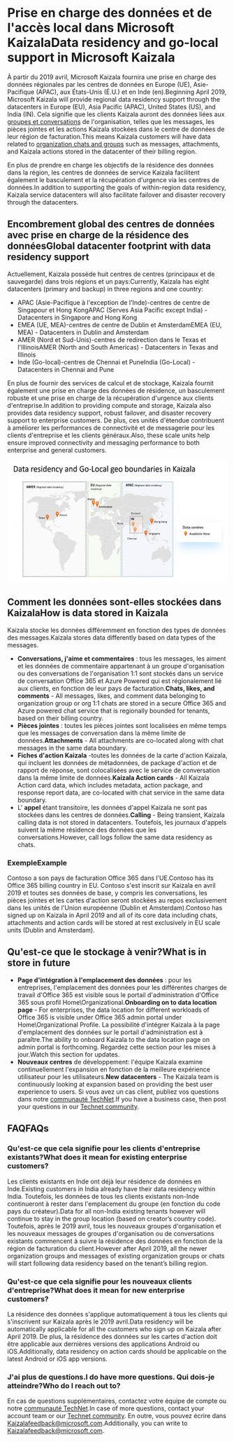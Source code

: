# <a name="data-residency-and-go-local-support-in-microsoft-kaizala"></a><span data-ttu-id="345a4-101">Prise en charge des données et de l'accès local dans Microsoft Kaizala</span><span class="sxs-lookup"><span data-stu-id="345a4-101">Data residency and go-local support in Microsoft Kaizala</span></span>

<span data-ttu-id="345a4-102">À partir du 2019 avril, Microsoft Kaizala fournira une prise en charge des données régionales par les centres de données en Europe (UE), Asie-Pacifique (APAC), aux États-Unis (É.U.) et en Inde (en).</span><span class="sxs-lookup"><span data-stu-id="345a4-102">Beginning April 2019, Microsoft Kaizala will provide regional data residency support through the datacenters in Europe (EU), Asia Pacific (APAC), United States (US), and India (IN).</span></span> <span data-ttu-id="345a4-103">Cela signifie que les clients Kaizala auront des données liées aux [groupes et conversations](https://support.office.com/article/organization-chats-and-groups-in-kaizala-c8a7855c-d232-4914-811c-f6708734dcc3) de l'organisation, telles que les messages, les pièces jointes et les actions Kaizala stockées dans le centre de données de leur région de facturation.</span><span class="sxs-lookup"><span data-stu-id="345a4-103">This means Kaizala customers will have data related to [organization chats and groups](https://support.office.com/article/organization-chats-and-groups-in-kaizala-c8a7855c-d232-4914-811c-f6708734dcc3) such as messages, attachments, and Kaizala actions stored in the datacenter of their billing region.</span></span>

<span data-ttu-id="345a4-104">En plus de prendre en charge les objectifs de la résidence des données dans la région, les centres de données de service Kaizala facilitent également le basculement et la récupération d'urgence via les centres de données.</span><span class="sxs-lookup"><span data-stu-id="345a4-104">In addition to supporting the goals of within-region data residency, Kaizala service datacenters will also facilitate failover and disaster recovery through the datacenters.</span></span>

## <a name="global-datacenter-footprint-with-data-residency-support"></a><span data-ttu-id="345a4-105">Encombrement global des centres de données avec prise en charge de la résidence des données</span><span class="sxs-lookup"><span data-stu-id="345a4-105">Global datacenter footprint with data residency support</span></span>

<span data-ttu-id="345a4-106">Actuellement, Kaizala possède huit centres de centres (principaux et de sauvegarde) dans trois régions et un pays:</span><span class="sxs-lookup"><span data-stu-id="345a4-106">Currently, Kaizala has eight datacenters (primary and backup) in three regions and one country:</span></span>

- <span data-ttu-id="345a4-107">APAC (Asie-Pacifique à l'exception de l'Inde)-centres de centre de Singapour et Hong Kong</span><span class="sxs-lookup"><span data-stu-id="345a4-107">APAC (Serves Asia Pacific except India) - Datacenters in Singapore and Hong Kong</span></span>
- <span data-ttu-id="345a4-108">EMEA (UE, MEA)-centres de centre de Dublin et Amsterdam</span><span class="sxs-lookup"><span data-stu-id="345a4-108">EMEA (EU, MEA) - Datacenters in Dublin and Amsterdam</span></span>
- <span data-ttu-id="345a4-109">AMER (Nord et Sud-Unis)-centres de redirection dans le Texas et l'Illinois</span><span class="sxs-lookup"><span data-stu-id="345a4-109">AMER (North and South Americas) - Datacenters in Texas and Illinois</span></span>
- <span data-ttu-id="345a4-110">Inde (Go-local)-centres de Chennai et Pune</span><span class="sxs-lookup"><span data-stu-id="345a4-110">India (Go-Local) - Datacenters in Chennai and Pune</span></span>

<span data-ttu-id="345a4-111">En plus de fournir des services de calcul et de stockage, Kaizala fournit également une prise en charge des données de résidence, un basculement robuste et une prise en charge de la récupération d'urgence aux clients d'entreprise.</span><span class="sxs-lookup"><span data-stu-id="345a4-111">In addition to providing compute and storage, Kaizala also provides data residency support, robust failover, and disaster recovery support to enterprise customers.</span></span> <span data-ttu-id="345a4-112">De plus, ces unités d'étendue contribuent à améliorer les performances de connectivité et de messagerie pour les clients d'entreprise et les clients généraux.</span><span class="sxs-lookup"><span data-stu-id="345a4-112">Also, these scale units help ensure improved connectivity and messaging performance to both enterprise and general customers.</span></span> 

![Graphique illustrant la résidence des données et les frontières géographiques locales dans Kaizala](Images/data-residency-geo-boundaries.png)

## <a name="how-is-data-stored-in-kaizala"></a><span data-ttu-id="345a4-114">Comment les données sont-elles stockées dans Kaizala</span><span class="sxs-lookup"><span data-stu-id="345a4-114">How is data stored in Kaizala</span></span>

<span data-ttu-id="345a4-115">Kaizala stocke les données différemment en fonction des types de données des messages.</span><span class="sxs-lookup"><span data-stu-id="345a4-115">Kaizala stores data differently based on data types of the messages.</span></span>

- <span data-ttu-id="345a4-116">**Conversations, j'aime et commentaires** : tous les messages, les aiment et les données de commentaire appartenant à un groupe d'organisation ou des conversations de l'organisation 1:1 sont stockés dans un service de conversation Office 365 et Azure Powered qui est régionalement lié aux clients, en fonction de leur pays de facturation.</span><span class="sxs-lookup"><span data-stu-id="345a4-116">**Chats, likes, and comments** - All messages, likes, and comment data belonging to organization group or org 1:1 chats are stored in a secure Office 365 and Azure powered chat service that is regionally bounded for tenants, based on their billing country.</span></span>
- <span data-ttu-id="345a4-117">**Pièces jointes** : toutes les pièces jointes sont localisées en même temps que les messages de conversation dans la même limite de données.</span><span class="sxs-lookup"><span data-stu-id="345a4-117">**Attachments** - All attachments are co-located along with chat messages in the same data boundary.</span></span>
- <span data-ttu-id="345a4-118">**Fiches d'action Kaizala** -toutes les données de la carte d'action Kaizala, qui incluent les données de métadonnées, de package d'action et de rapport de réponse, sont colocalisées avec le service de conversation dans la même limite de données.</span><span class="sxs-lookup"><span data-stu-id="345a4-118">**Kaizala Action cards** - All Kaizala Action card data, which includes metadata, action package, and response report data, are co-located with chat service in the same data boundary.</span></span>
- <span data-ttu-id="345a4-119">L' **appel** étant transitoire, les données d'appel Kaizala ne sont pas stockées dans les centres de données.</span><span class="sxs-lookup"><span data-stu-id="345a4-119">**Calling** - Being transient, Kaizala calling data is not stored in datacenters.</span></span> <span data-ttu-id="345a4-120">Toutefois, les journaux d'appels suivent la même résidence des données que les conversations.</span><span class="sxs-lookup"><span data-stu-id="345a4-120">However, call logs follow the same data residency as chats.</span></span>

### <a name="example"></a><span data-ttu-id="345a4-121">Exemple</span><span class="sxs-lookup"><span data-stu-id="345a4-121">Example</span></span>

<span data-ttu-id="345a4-122">Contoso a son pays de facturation Office 365 dans l'UE.</span><span class="sxs-lookup"><span data-stu-id="345a4-122">Contoso has its Office 365 billing country in EU.</span></span> <span data-ttu-id="345a4-123">Contoso s'est inscrit sur Kaizala en avril 2019 et toutes ses données de base, y compris les conversations, les pièces jointes et les cartes d'action seront stockées au repos exclusivement dans les unités de l'Union européenne (Dublin et Amsterdam).</span><span class="sxs-lookup"><span data-stu-id="345a4-123">Contoso has signed up on Kaizala in April 2019 and all of its core data including chats, attachments and action cards will be stored at rest exclusively in EU scale units (Dublin and Amsterdam).</span></span>

## <a name="what-is-in-store-in-future"></a><span data-ttu-id="345a4-124">Qu'est-ce que le stockage à venir?</span><span class="sxs-lookup"><span data-stu-id="345a4-124">What is in store in future</span></span>

- <span data-ttu-id="345a4-125">**Page d'intégration à l'emplacement des données** : pour les entreprises, l'emplacement des données pour les différentes charges de travail d'Office 365 est visible sous le portail d'administration d'Office 365 sous profil Home\Organizational.</span><span class="sxs-lookup"><span data-stu-id="345a4-125">**Onboarding on to data location page** - For enterprises, the data location for different workloads of Office 365 is visible under Office 365 admin portal under Home\Organizational Profile.</span></span> <span data-ttu-id="345a4-126">La possibilité d'intégrer Kaizala à la page d'emplacement des données sur le portail d'administration est à paraître.</span><span class="sxs-lookup"><span data-stu-id="345a4-126">The ability to onboard Kaizala to the data location page on admin portal is forthcoming.</span></span> <span data-ttu-id="345a4-127">Regardez cette section pour les mises à jour.</span><span class="sxs-lookup"><span data-stu-id="345a4-127">Watch this section for updates.</span></span>
- <span data-ttu-id="345a4-128">**Nouveaux centres** de développement: l'équipe Kaizala examine continuellement l'expansion en fonction de la meilleure expérience utilisateur pour les utilisateurs.</span><span class="sxs-lookup"><span data-stu-id="345a4-128">**New datacenters** - The Kaizala team is continuously looking at expansion based on providing the best user experience to users.</span></span> <span data-ttu-id="345a4-129">Si vous avez un cas client, publiez vos questions dans notre [communauté TechNet](https://techcommunity.microsoft.com/t5/Microsoft-Kaizala/ct-p/MicrosoftKaizala).</span><span class="sxs-lookup"><span data-stu-id="345a4-129">If you have a business case, then post your questions in our [Technet community](https://techcommunity.microsoft.com/t5/Microsoft-Kaizala/ct-p/MicrosoftKaizala).</span></span>

## <a name="faqs"></a><span data-ttu-id="345a4-130">FAQ</span><span class="sxs-lookup"><span data-stu-id="345a4-130">FAQs</span></span>

### <a name="what-does-it-mean-for-existing-enterprise-customers"></a><span data-ttu-id="345a4-131">Qu'est-ce que cela signifie pour les clients d'entreprise existants?</span><span class="sxs-lookup"><span data-stu-id="345a4-131">What does it mean for existing enterprise customers?</span></span>

<span data-ttu-id="345a4-132">Les clients existants en Inde ont déjà leur résidence de données en Inde.</span><span class="sxs-lookup"><span data-stu-id="345a4-132">Existing customers in India already have their data residency within India.</span></span> <span data-ttu-id="345a4-133">Toutefois, les données de tous les clients existants non-Inde continueront à rester dans l'emplacement du groupe (en fonction du code pays du créateur).</span><span class="sxs-lookup"><span data-stu-id="345a4-133">Data for all non-India existing tenants however will continue to stay in the group location (based on creator’s country code).</span></span> <span data-ttu-id="345a4-134">Toutefois, après le 2019 avril, tous les nouveaux groupes d'organisation et les nouveaux messages de groupes d'organisation ou de conversations existants commencent à suivre la résidence des données en fonction de la région de facturation du client.</span><span class="sxs-lookup"><span data-stu-id="345a4-134">However after April 2019, all the newer organization groups and messages of existing organization groups or chats will start following data residency based on the tenant’s billing region.</span></span>

### <a name="what-does-it-mean-for-new-enterprise-customers"></a><span data-ttu-id="345a4-135">Qu'est-ce que cela signifie pour les nouveaux clients d'entreprise?</span><span class="sxs-lookup"><span data-stu-id="345a4-135">What does it mean for new enterprise customers?</span></span>

<span data-ttu-id="345a4-136">La résidence des données s'applique automatiquement à tous les clients qui s'inscrivent sur Kaizala après le 2019 avril.</span><span class="sxs-lookup"><span data-stu-id="345a4-136">Data residency will be automatically applicable for all the customers who sign up on Kaizala after April 2019.</span></span> <span data-ttu-id="345a4-137">De plus, la résidence des données sur les cartes d'action doit être applicable aux dernières versions des applications Android ou iOS.</span><span class="sxs-lookup"><span data-stu-id="345a4-137">Additionally, data residency on action cards should be applicable on the latest Android or iOS app versions.</span></span>
 
### <a name="i-do-have-more-questions-who-do-i-reach-out-to"></a><span data-ttu-id="345a4-138">J'ai plus de questions.</span><span class="sxs-lookup"><span data-stu-id="345a4-138">I do have more questions.</span></span> <span data-ttu-id="345a4-139">Qui dois-je atteindre?</span><span class="sxs-lookup"><span data-stu-id="345a4-139">Who do I reach out to?</span></span>

<span data-ttu-id="345a4-140">En cas de questions supplémentaires, contactez votre équipe de compte ou notre [communauté TechNet](https://techcommunity.microsoft.com/t5/Microsoft-Kaizala/ct-p/MicrosoftKaizala).</span><span class="sxs-lookup"><span data-stu-id="345a4-140">In case of more questions, contact your account team or our [Technet community](https://techcommunity.microsoft.com/t5/Microsoft-Kaizala/ct-p/MicrosoftKaizala).</span></span> <span data-ttu-id="345a4-141">En outre, vous pouvez écrire dans [Kaizalafeedback@microsoft.com](mailto:kaizalafeedback@microsoft.com).</span><span class="sxs-lookup"><span data-stu-id="345a4-141">Additionally, you can write to [Kaizalafeedback@microsoft.com](mailto:kaizalafeedback@microsoft.com).</span></span>








